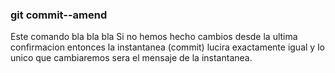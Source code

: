 ### git commit--amend

Este comando bla bla bla
Si no hemos hecho cambios desde la ultima confirmacion entonces la instantanea (commit) lucira exactamente igual y lo unico que cambiaremos sera el mensaje de la instantanea.
